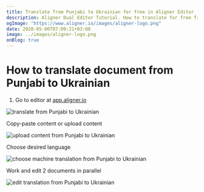 ```yaml
---
title: Translate from Punjabi to Ukrainian for free in Aligner Editor
description: Aligner Dual Editor Tutorial. How to translate for free from Punjabi to Ukrainian. Aligner is multilingual document management platform. 
ogImage: "https://www.aligner.io/images/aligner-logo.png"
date: 2020-05-06T07:09:21+03:00
image: ../images/aligner-logo.png
onBlog: true
---
```


# How to translate document from Punjabi to Ukrainian

1. Go to editor at [app.aligner.io](https://app.aligner.io "Aligner App web page")

![translate from Punjabi to Ukrainian](../aligner-blank-editor.png "translate from Punjabi to Ukrainian")

Copy-paste content or upload content

![upload content from Punjabi to Ukrainian](../aligner-uploaded-document.png "upload content from Punjabi to Ukrainian")

Choose desired language

![choose machine translation from Punjabi to Ukrainian](../aligner-language-dropdown.png "choose machine translation from Punjabi to Ukrainian")

Work and edit 2 documents in parallel

![edit translation from Punjabi to Ukrainian](../aligner-double-sitded-editor.png "edit translation from Punjabi to Ukrainian")

